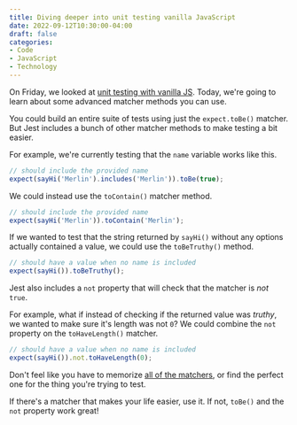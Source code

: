 ```yaml
---
title: Diving deeper into unit testing vanilla JavaScript
date: 2022-09-12T10:30:00-04:00
draft: false
categories:
- Code
- JavaScript
- Technology
---
```


On Friday, we looked at [unit testing with vanilla JS](/unit-testing-with-vanilla-js/). Today, we're going to learn about some advanced matcher methods you can use.

You could build an entire suite of tests using just the `expect.toBe()` matcher. But Jest includes a bunch of other matcher methods to make testing a bit easier.

For example, we're currently testing that the `name` variable works like this.

```js
// should include the provided name
expect(sayHi('Merlin').includes('Merlin')).toBe(true);
```

We could instead use the `toContain()` matcher method.

```js
// should include the provided name
expect(sayHi('Merlin')).toContain('Merlin');
```

If we wanted to test that the string returned by `sayHi()` without any options actually contained a value, we could use the `toBeTruthy()` method.

```js
// should have a value when no name is included
expect(sayHi()).toBeTruthy();
```

Jest also includes a `not` property that will check that the matcher is _not_ `true`.

For example, what if instead of checking if the returned value was _truthy_, we wanted to make sure it's length was not `0`? We could combine the `not` property on the `toHaveLength()` matcher.

```js
// should have a value when no name is included
expect(sayHi()).not.toHaveLength(0);
```

Don't feel like you have to memorize [all of the matchers](https://jestjs.io/docs/expect), or find the perfect one for the thing you're trying to test.

If there's a matcher that makes your life easier, use it. If not, `toBe()` and the `not` property work great!